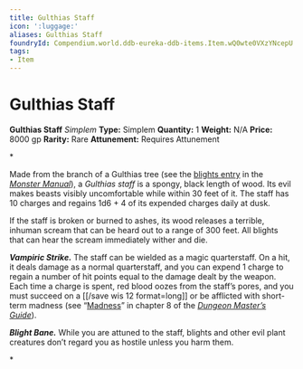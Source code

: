 ```yaml
---
title: Gulthias Staff
icon: ':luggage:'
aliases: Gulthias Staff
foundryId: Compendium.world.ddb-eureka-ddb-items.Item.wQ0wte0VXzYNcepU
tags:
- Item
---
```


# Gulthias Staff

**Gulthias Staff**
_Simplem_
**Type:** Simplem
**Quantity:** 1
**Weight:** N/A
**Price:** 8000 gp
**Rarity:** Rare
**Attunement:** Requires Attunement

*<p>Made from the branch of a Gulthias tree (see the <a title="Monster Manual - Blights" href="https://www.dndbeyond.com/sources/mm/monsters-b#Blights">blights entry</a> in the *<a title="Monster Manual" href="https://www.dndbeyond.com/sources/mm">Monster Manual</a>*), a *Gulthias staff* is a spongy, black length of wood. Its evil makes beasts visibly uncomfortable while within 30 feet of it. The staff has 10 charges and regains 1d6 + 4 of its expended charges daily at dusk.

If the staff is broken or burned to ashes, its wood releases a terrible, inhuman scream that can be heard out to a range of 300 feet. All blights that can hear the scream immediately wither and die.

***Vampiric Strike.*** The staff can be wielded as a magic quarterstaff. On a hit, it deals damage as a normal quarterstaff, and you can expend 1 charge to regain a number of hit points equal to the damage dealt by the weapon. Each time a charge is spent, red blood oozes from the staff’s pores, and you must succeed on a [[/save wis 12 format=long]] or be afflicted with short-term madness (see “<a title="Dungeon Master's Guide - Madness" href="https://www.dndbeyond.com/sources/dmg/running-the-game#Madness">Madness</a>” in chapter 8 of the *<a title="Dungeon Master’s Guide" href="https://www.dndbeyond.com/sources/dmg">Dungeon Master’s Guide</a>*).

***Blight Bane.*** While you are attuned to the staff, blights and other evil plant creatures don’t regard you as hostile unless you harm them.</p>*